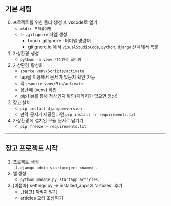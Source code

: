 ## 기본 세팅

0. 프로젝트를 위한 폴더 생성 후 vscode로 열기
   - `mkdir 프젝폴더명`
   - ✨ `.gitignore` 파일 생성
     - touch .gitignore : 터미널 명렁어
     - gitignore.io 에서 `visualStudioCode`, `python`, `django` 선택해서 복붙
1. 가상환경 생성
   - `python -m venv 가상환경 폴더명`
2. 가상환경 활성화
   - `source venv/Scripts/activate`
   - tap을 이용해서 문서가 있는지 확인 가능
   - 맥 : `source venv/Bin/activate`
   - 상단에 (venv) 확인
   - pip list를 통해 정상인지 확인(패키지가 없으면 정상)
3. 장고 설치
   - `pip install django==version`
   - 만약 문서가 제공된다면 `pip install -r requirements.txt`
4. 가상환경에 설치된 모듈 문서로 남기기
   - `pip freeze > requirements.txt`

-----------
 
## 장고 프로젝트 시작

1. 프로젝트 생성
   1. `django-admin startproject <name> .`
2. 앱 생성
   - `python manage.py startapp articles`
3. [아묻따] settings.py -> installed_apps에 'articles' 추가
   - `,`(쉼표) 까먹지 말기
   - articles 오타 조심하기